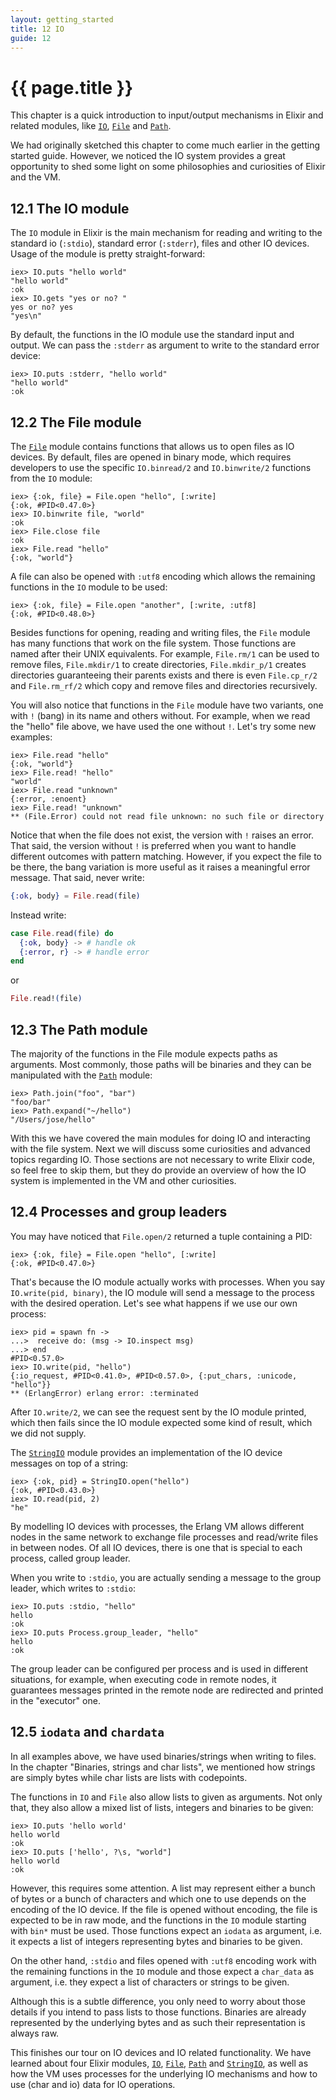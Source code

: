```yaml
---
layout: getting_started
title: 12 IO
guide: 12
---
```


# {{ page.title }}

  <div class="toc"></div>

This chapter is a quick introduction to input/output mechanisms in Elixir and related modules, like [`IO`](/docs/stable/IO.html), [`File`](/docs/stable/File.html) and [`Path`](/docs/stable/Path.html).

We had originally sketched this chapter to come much earlier in the getting started guide. However, we noticed the IO system provides a great opportunity to shed some light on some philosophies and curiosities of Elixir and the VM.

## 12.1 The IO module

The `IO` module in Elixir is the main mechanism for reading and writing to the standard io (`:stdio`), standard error (`:stderr`), files and other IO devices. Usage of the module is pretty straight-forward:

```iex
iex> IO.puts "hello world"
"hello world"
:ok
iex> IO.gets "yes or no? "
yes or no? yes
"yes\n"
```

By default, the functions in the IO module use the standard input and output. We can pass the `:stderr` as argument to write to the standard error device:

```iex
iex> IO.puts :stderr, "hello world"
"hello world"
:ok
```

## 12.2 The File module

The [`File`](/docs/stable/File.html) module contains functions that allows us to open files as IO devices. By default, files are opened in binary mode, which requires developers to use the specific `IO.binread/2` and `IO.binwrite/2` functions from the `IO` module:

```iex
iex> {:ok, file} = File.open "hello", [:write]
{:ok, #PID<0.47.0>}
iex> IO.binwrite file, "world"
:ok
iex> File.close file
:ok
iex> File.read "hello"
{:ok, "world"}
```

A file can also be opened with `:utf8` encoding which allows the remaining functions in the `IO` module to be used:

```iex
iex> {:ok, file} = File.open "another", [:write, :utf8]
{:ok, #PID<0.48.0>}
```

Besides functions for opening, reading and writing files, the `File` module has many functions that work on the file system. Those functions are named after their UNIX equivalents. For example, `File.rm/1` can be used to remove files, `File.mkdir/1` to create directories, `File.mkdir_p/1` creates directories guaranteeing their parents exists and there is even `File.cp_r/2` and `File.rm_rf/2` which copy and remove files and directories recursively.

You will also notice that functions in the `File` module have two variants, one with `!` (bang) in its name and others without. For example, when we read the "hello" file above, we have used the one without `!`. Let's try some new examples:

```iex
iex> File.read "hello"
{:ok, "world"}
iex> File.read! "hello"
"world"
iex> File.read "unknown"
{:error, :enoent}
iex> File.read! "unknown"
** (File.Error) could not read file unknown: no such file or directory
```

Notice that when the file does not exist, the version with `!` raises an error. That said, the version without `!` is preferred when you want to handle different outcomes with pattern matching. However, if you expect the file to be there, the bang variation is more useful as it raises a meaningful error message. That said, never write:

```elixir
{:ok, body} = File.read(file)
```

Instead write:

```elixir
case File.read(file) do
  {:ok, body} -> # handle ok
  {:error, r} -> # handle error
end
```

or

```elixir
File.read!(file)
```

## 12.3 The Path module

The majority of the functions in the File module expects paths as arguments. Most commonly, those paths will be binaries and they can be manipulated with the [`Path`](/docs/stable/Path.html) module:

```iex
iex> Path.join("foo", "bar")
"foo/bar"
iex> Path.expand("~/hello")
"/Users/jose/hello"
```

With this we have covered the main modules for doing IO and interacting with the file system. Next we will discuss some curiosities and advanced topics regarding IO. Those sections are not necessary to write Elixir code, so feel free to skip them, but they do provide an overview of how the IO system is implemented in the VM and other curiosities.

## 12.4 Processes and group leaders

You may have noticed that `File.open/2` returned a tuple containing a PID:

```iex
iex> {:ok, file} = File.open "hello", [:write]
{:ok, #PID<0.47.0>}
```

That's because the IO module actually works with processes. When you say `IO.write(pid, binary)`, the IO module will send a message to the process with the desired operation. Let's see what happens if we use our own process:

```iex
iex> pid = spawn fn ->
...>  receive do: (msg -> IO.inspect msg)
...> end
#PID<0.57.0>
iex> IO.write(pid, "hello")
{:io_request, #PID<0.41.0>, #PID<0.57.0>, {:put_chars, :unicode, "hello"}}
** (ErlangError) erlang error: :terminated
```

After `IO.write/2`, we can see the request sent by the IO module printed, which then fails since the IO module expected some kind of result, which we did not supply.

The [`StringIO`](/docs/stable/StringIO.html) module provides an implementation of the IO device messages on top of a string:

```iex
iex> {:ok, pid} = StringIO.open("hello")
{:ok, #PID<0.43.0>}
iex> IO.read(pid, 2)
"he"
```

By modelling IO devices with processes, the Erlang VM allows different nodes in the same network to exchange file processes and read/write files in between nodes. Of all IO devices, there is one that is special to each process, called group leader.

When you write to `:stdio`, you are actually sending a message to the group leader, which writes to `:stdio`:

```iex
iex> IO.puts :stdio, "hello"
hello
:ok
iex> IO.puts Process.group_leader, "hello"
hello
:ok
```

The group leader can be configured per process and is used in different situations, for example, when executing code in remote nodes, it guarantees messages printed in the remote node are redirected and printed in the "executor" one.

## 12.5 `iodata` and `chardata`

In all examples above, we have used binaries/strings when writing to files. In the chapter "Binaries, strings and char lists", we mentioned how strings are simply bytes while char lists are lists with codepoints.

The functions in `IO` and `File` also allow lists to given as arguments. Not only that, they also allow a mixed list of lists, integers and binaries to be given:

```iex
iex> IO.puts 'hello world'
hello world
:ok
iex> IO.puts ['hello', ?\s, "world"]
hello world
:ok
```

However, this requires some attention. A list may represent either a bunch of bytes or a bunch of characters and which one to use depends on the encoding of the IO device. If the file is opened without encoding, the file is expected to be in raw mode, and the functions in the `IO` module starting with `bin*` must be used. Those functions expect an `iodata` as argument, i.e. it expects a list of integers representing bytes and binaries to be given.

On the other hand, `:stdio` and files opened with `:utf8` encoding work with the remaining functions in the `IO` module and those expect a `char_data` as argument, i.e. they expect a list of characters or strings to be given.

Although this is a subtle difference, you only need to worry about those details if you intend to pass lists to those functions. Binaries are already represented by the underlying bytes and as such their representation is always raw.

This finishes our tour on IO devices and IO related functionality. We have learned about four Elixir modules, [`IO`](/docs/stable/IO.html), [`File`](/docs/stable/File.html), [`Path`](/docs/stable/Path.html) and [`StringIO`](/docs/stable/StringIO.html), as well as how the VM uses processes for the underlying IO mechanisms and how to use (char and io) data for IO operations.
